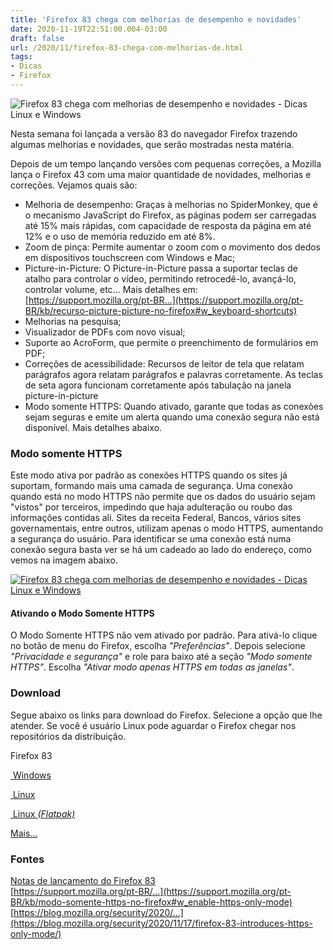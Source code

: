 ```yaml
---
title: 'Firefox 83 chega com melhorias de desempenho e novidades'
date: 2020-11-19T22:51:00.004-03:00
draft: false
url: /2020/11/firefox-83-chega-com-melhorias-de.html
tags: 
- Dicas
- Firefox
---
```


![Firefox 83 chega com melhorias de desempenho e novidades - Dicas Linux e Windows](https://1.bp.blogspot.com/-zxATss2NUSI/X7bH1JrYDNI/AAAAAAAARDU/d260enSLTo85VbjIASQYIj3m5GSSjFHvQCNcBGAsYHQ/s16000/Firefox.png "Firefox 83 chega com melhorias de desempenho e novidades - Dicas Linux e Windows")

Nesta semana foi lançada a versão 83 do navegador Firefox trazendo algumas melhorias e novidades, que serão mostradas nesta matéria.

  
  
  
  
  
  
  

Depois de um tempo lançando versões com pequenas correções, a Mozilla lança o Firefox 43 com uma maior quantidade de novidades, melhorias e correções. Vejamos quais são:  

*   Melhoria de desempenho: Graças à melhorias no SpiderMonkey, que é o mecanismo JavaScript do Firefox, as páginas podem ser carregadas até 15% mais rápidas, com capacidade de resposta da página em até 12% e o uso de memória reduzido em até 8%.
*   Zoom de pinça: Permite aumentar o zoom com o movimento dos dedos em dispositivos touchscreen com Windows e Mac;
*   Picture-in-Picture: O Picture-in-Picture passa a suportar teclas de atalho para controlar o vídeo, permitindo retrocedê-lo, avançá-lo, controlar volume, etc... Mais detalhes em: [https://support.mozilla.org/pt-BR...](https://support.mozilla.org/pt-BR/kb/recurso-picture-picture-no-firefox#w_keyboard-shortcuts)
*   Melhorias na pesquisa;
*   Visualizador de PDFs com novo visual;
*   Suporte ao AcroForm, que permite o preenchimento de formulários em PDF;
*   Correções de acessibilidade: Recursos de leitor de tela que relatam parágrafos agora relatam parágrafos e palavras corretamente. As teclas de seta agora funcionam corretamente após tabulação na janela picture-in-picture
*   Modo somente HTTPS: Quando ativado, garante que todas as conexões sejam seguras e emite um alerta quando uma conexão segura não está disponível. Mais detalhes abaixo.

  

### Modo somente HTTPS

  
Este modo ativa por padrão as conexões HTTPS quando os sites já suportam, formando mais uma camada de segurança. Uma conexão quando está no modo HTTPS não permite que os dados do usuário sejam "vistos" por terceiros, impedindo que haja adulteração ou roubo das informações contidas ali. Sites da receita Federal, Bancos, vários sites governamentais, entre outros, utilizam apenas o modo HTTPS, aumentando a segurança do usuário. Para identificar se uma conexão está numa conexão segura basta ver se há um cadeado ao lado do endereço, como vemos na imagem abaixo.  

[![Firefox 83 chega com melhorias de desempenho e novidades - Dicas Linux e Windows](https://1.bp.blogspot.com/-yskPAnOx4pM/X7ce5cec6FI/AAAAAAAAREA/lq71DU2Z8IgmZUrasjAYwnEAiZGEeSmiQCNcBGAsYHQ/s16000/01.png "Firefox 83 chega com melhorias de desempenho e novidades - Dicas Linux e Windows")](https://1.bp.blogspot.com/-yskPAnOx4pM/X7ce5cec6FI/AAAAAAAAREA/lq71DU2Z8IgmZUrasjAYwnEAiZGEeSmiQCNcBGAsYHQ/s0/01.png)

  

#### Ativando o Modo Somente HTTPS

  
O Modo Somente HTTPS não vem ativado por padrão. Para ativá-lo clique no botão de menu do Firefox, escolha _"Preferências"_. Depois selecione _"Privacidade e segurança"_ e role para baixo até a seção _"Modo somente HTTPS"_. Escolha _"Ativar modo apenas HTTPS em todas as janelas"_.  
  

### Download

  
Segue abaixo os links para download do Firefox. Selecione a opção que lhe atender. Se você é usuário Linux pode aguardar o Firefox chegar nos repositórios da distribuição.  
  

Firefox 83

[ Windows](https://download.mozilla.org/?product=firefox-latest-ssl&os=win64&lang=pt-BR)

[ Linux](https://download.mozilla.org/?product=firefox-latest-ssl&os=linux64&lang=pt-BR)

[ Linux _(Flatpak)_](https://flathub.org/apps/details/org.mozilla.firefox)

[Mais...](https://www.mozilla.org/pt-BR/firefox/new/)

  

### Fontes

  
[Notas de lançamento do Firefox 83](https://www.mozilla.org/en-US/firefox/83.0/releasenotes/)  
[https://support.mozilla.org/pt-BR/...](https://support.mozilla.org/pt-BR/kb/modo-somente-https-no-firefox#w_enable-https-only-mode)  
[https://blog.mozilla.org/security/2020/...](https://blog.mozilla.org/security/2020/11/17/firefox-83-introduces-https-only-mode/)